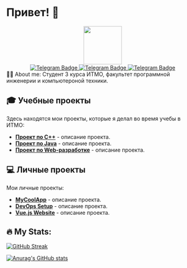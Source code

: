 # Привет! 👋

<div id="header" align="center">
  <img src="https://camo.githubusercontent.com/62942aba7fd5bce341e03405e4199920c55b5e1c6eb0d1bb05af306fdce06bcc/68747470733a2f2f6d656469612e67697068792e636f6d2f6d656469612f323667736c4d416463744e687536596e4b2f67697068792e676966" width="100"/>
</div>

<div id="badges" align="center">
  <a href="https://t.me/pupaAndlll">
    <img src="https://img.shields.io/badge/Telegram-blue?style=for-the-badge&logo=telegram&logoColor=white" alt="Telegram Badge"/>
  </a>
  <a href="https://t.me/pupaAndlll">
    <img src="https://img.shields.io/badge/Telegram-blue?style=for-the-badge&logo=telegram&logoColor=white" alt="Telegram Badge"/>
  </a>
  <a href="https://t.me/pupaAndlll">
    <img src="https://img.shields.io/badge/Telegram-blue?style=for-the-badge&logo=telegram&logoColor=white" alt="Telegram Badge"/>
  </a>
</div>
<div align="center">
  <img src="https://komarev.com/ghpvc/?username=RaiseBan&style=flat-square&color=blue" alt=""/>
</div>
👨‍💻 About me:
Cтудент 3 курса ИТМО, факультет программной инженерии и компьютероной техники.

## 🎓 Учебные проекты

Здесь находятся мои проекты, которые я делал во время учебы в ИТМО:

- **[Проект по C++](https://github.com/your-username/project-name)** - описание проекта.
- **[Проект по Java](https://github.com/your-username/project-name)** - описание проекта.
- **[Проект по Web-разработке](https://github.com/your-username/project-name)** - описание проекта.

## 💻 Личные проекты

Мои личные проекты:

- **[MyCoolApp](https://github.com/your-username/project-name)** - описание проекта.
- **[DevOps Setup](https://github.com/your-username/project-name)** - описание проекта.
- **[Vue.js Website](https://github.com/your-username/project-name)** - описание проекта.

## 🔥 My Stats:

[![GitHub Streak](http://github-readme-streak-stats.herokuapp.com?user=RaiseBan&theme=dark&background=000000)](https://git.io/streak-stats)

[![Anurag's GitHub stats](https://github-readme-stats.vercel.app/api?username=RaiseBan&show_icons=true&theme=dark)](https://github.com/anuraghazra/github-readme-stats)
